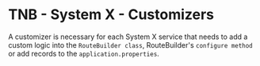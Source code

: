 # TNB - System X - Customizers

A customizer is necessary for each System X service that needs to add a custom logic into the `RouteBuilder class`, RouteBuilder's `configure method`
or add records to the `application.properties`.
